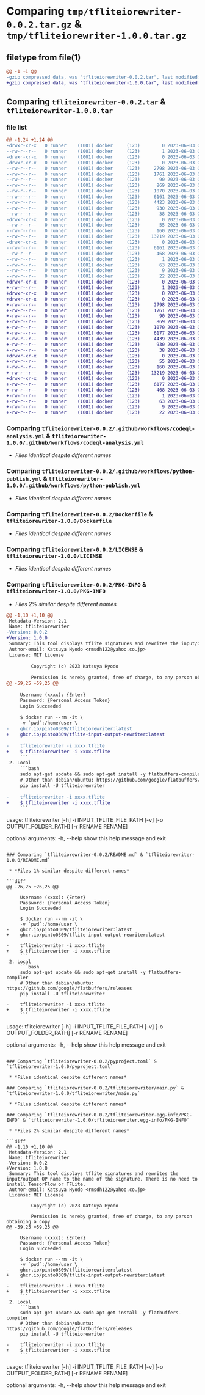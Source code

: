 # Comparing `tmp/tfliteiorewriter-0.0.2.tar.gz` & `tmp/tfliteiorewriter-1.0.0.tar.gz`

## filetype from file(1)

```diff
@@ -1 +1 @@
-gzip compressed data, was "tfliteiorewriter-0.0.2.tar", last modified: Sat Jun  3 08:40:27 2023, max compression
+gzip compressed data, was "tfliteiorewriter-1.0.0.tar", last modified: Sat Jun  3 08:48:26 2023, max compression
```

## Comparing `tfliteiorewriter-0.0.2.tar` & `tfliteiorewriter-1.0.0.tar`

### file list

```diff
@@ -1,24 +1,24 @@
-drwxr-xr-x   0 runner    (1001) docker     (123)        0 2023-06-03 08:40:27.091420 tfliteiorewriter-0.0.2/
--rw-r--r--   0 runner    (1001) docker     (123)        1 2023-06-03 08:40:12.000000 tfliteiorewriter-0.0.2/.dockerignore
-drwxr-xr-x   0 runner    (1001) docker     (123)        0 2023-06-03 08:40:27.091420 tfliteiorewriter-0.0.2/.github/
-drwxr-xr-x   0 runner    (1001) docker     (123)        0 2023-06-03 08:40:27.091420 tfliteiorewriter-0.0.2/.github/workflows/
--rw-r--r--   0 runner    (1001) docker     (123)     2798 2023-06-03 08:40:12.000000 tfliteiorewriter-0.0.2/.github/workflows/codeql-analysis.yml
--rw-r--r--   0 runner    (1001) docker     (123)     1761 2023-06-03 08:40:12.000000 tfliteiorewriter-0.0.2/.github/workflows/python-publish.yml
--rw-r--r--   0 runner    (1001) docker     (123)       90 2023-06-03 08:40:12.000000 tfliteiorewriter-0.0.2/.gitignore
--rw-r--r--   0 runner    (1001) docker     (123)      869 2023-06-03 08:40:12.000000 tfliteiorewriter-0.0.2/Dockerfile
--rw-r--r--   0 runner    (1001) docker     (123)     1070 2023-06-03 08:40:12.000000 tfliteiorewriter-0.0.2/LICENSE
--rw-r--r--   0 runner    (1001) docker     (123)     6161 2023-06-03 08:40:27.091420 tfliteiorewriter-0.0.2/PKG-INFO
--rw-r--r--   0 runner    (1001) docker     (123)     4423 2023-06-03 08:40:12.000000 tfliteiorewriter-0.0.2/README.md
--rw-r--r--   0 runner    (1001) docker     (123)      930 2023-06-03 08:40:12.000000 tfliteiorewriter-0.0.2/pyproject.toml
--rw-r--r--   0 runner    (1001) docker     (123)       38 2023-06-03 08:40:27.091420 tfliteiorewriter-0.0.2/setup.cfg
-drwxr-xr-x   0 runner    (1001) docker     (123)        0 2023-06-03 08:40:27.091420 tfliteiorewriter-0.0.2/tfliteiorewriter/
--rw-r--r--   0 runner    (1001) docker     (123)       55 2023-06-03 08:40:12.000000 tfliteiorewriter-0.0.2/tfliteiorewriter/__init__.py
--rw-r--r--   0 runner    (1001) docker     (123)      160 2023-06-03 08:40:26.000000 tfliteiorewriter-0.0.2/tfliteiorewriter/_version.py
--rw-r--r--   0 runner    (1001) docker     (123)    13219 2023-06-03 08:40:12.000000 tfliteiorewriter-0.0.2/tfliteiorewriter/main.py
-drwxr-xr-x   0 runner    (1001) docker     (123)        0 2023-06-03 08:40:27.091420 tfliteiorewriter-0.0.2/tfliteiorewriter.egg-info/
--rw-r--r--   0 runner    (1001) docker     (123)     6161 2023-06-03 08:40:27.000000 tfliteiorewriter-0.0.2/tfliteiorewriter.egg-info/PKG-INFO
--rw-r--r--   0 runner    (1001) docker     (123)      468 2023-06-03 08:40:27.000000 tfliteiorewriter-0.0.2/tfliteiorewriter.egg-info/SOURCES.txt
--rw-r--r--   0 runner    (1001) docker     (123)        1 2023-06-03 08:40:27.000000 tfliteiorewriter-0.0.2/tfliteiorewriter.egg-info/dependency_links.txt
--rw-r--r--   0 runner    (1001) docker     (123)       63 2023-06-03 08:40:27.000000 tfliteiorewriter-0.0.2/tfliteiorewriter.egg-info/entry_points.txt
--rw-r--r--   0 runner    (1001) docker     (123)        9 2023-06-03 08:40:27.000000 tfliteiorewriter-0.0.2/tfliteiorewriter.egg-info/requires.txt
--rw-r--r--   0 runner    (1001) docker     (123)       22 2023-06-03 08:40:27.000000 tfliteiorewriter-0.0.2/tfliteiorewriter.egg-info/top_level.txt
+drwxr-xr-x   0 runner    (1001) docker     (123)        0 2023-06-03 08:48:26.893346 tfliteiorewriter-1.0.0/
+-rw-r--r--   0 runner    (1001) docker     (123)        1 2023-06-03 08:48:16.000000 tfliteiorewriter-1.0.0/.dockerignore
+drwxr-xr-x   0 runner    (1001) docker     (123)        0 2023-06-03 08:48:26.889346 tfliteiorewriter-1.0.0/.github/
+drwxr-xr-x   0 runner    (1001) docker     (123)        0 2023-06-03 08:48:26.889346 tfliteiorewriter-1.0.0/.github/workflows/
+-rw-r--r--   0 runner    (1001) docker     (123)     2798 2023-06-03 08:48:16.000000 tfliteiorewriter-1.0.0/.github/workflows/codeql-analysis.yml
+-rw-r--r--   0 runner    (1001) docker     (123)     1761 2023-06-03 08:48:16.000000 tfliteiorewriter-1.0.0/.github/workflows/python-publish.yml
+-rw-r--r--   0 runner    (1001) docker     (123)       90 2023-06-03 08:48:16.000000 tfliteiorewriter-1.0.0/.gitignore
+-rw-r--r--   0 runner    (1001) docker     (123)      869 2023-06-03 08:48:16.000000 tfliteiorewriter-1.0.0/Dockerfile
+-rw-r--r--   0 runner    (1001) docker     (123)     1070 2023-06-03 08:48:16.000000 tfliteiorewriter-1.0.0/LICENSE
+-rw-r--r--   0 runner    (1001) docker     (123)     6177 2023-06-03 08:48:26.893346 tfliteiorewriter-1.0.0/PKG-INFO
+-rw-r--r--   0 runner    (1001) docker     (123)     4439 2023-06-03 08:48:16.000000 tfliteiorewriter-1.0.0/README.md
+-rw-r--r--   0 runner    (1001) docker     (123)      930 2023-06-03 08:48:16.000000 tfliteiorewriter-1.0.0/pyproject.toml
+-rw-r--r--   0 runner    (1001) docker     (123)       38 2023-06-03 08:48:26.893346 tfliteiorewriter-1.0.0/setup.cfg
+drwxr-xr-x   0 runner    (1001) docker     (123)        0 2023-06-03 08:48:26.889346 tfliteiorewriter-1.0.0/tfliteiorewriter/
+-rw-r--r--   0 runner    (1001) docker     (123)       55 2023-06-03 08:48:16.000000 tfliteiorewriter-1.0.0/tfliteiorewriter/__init__.py
+-rw-r--r--   0 runner    (1001) docker     (123)      160 2023-06-03 08:48:26.000000 tfliteiorewriter-1.0.0/tfliteiorewriter/_version.py
+-rw-r--r--   0 runner    (1001) docker     (123)    13219 2023-06-03 08:48:16.000000 tfliteiorewriter-1.0.0/tfliteiorewriter/main.py
+drwxr-xr-x   0 runner    (1001) docker     (123)        0 2023-06-03 08:48:26.893346 tfliteiorewriter-1.0.0/tfliteiorewriter.egg-info/
+-rw-r--r--   0 runner    (1001) docker     (123)     6177 2023-06-03 08:48:26.000000 tfliteiorewriter-1.0.0/tfliteiorewriter.egg-info/PKG-INFO
+-rw-r--r--   0 runner    (1001) docker     (123)      468 2023-06-03 08:48:26.000000 tfliteiorewriter-1.0.0/tfliteiorewriter.egg-info/SOURCES.txt
+-rw-r--r--   0 runner    (1001) docker     (123)        1 2023-06-03 08:48:26.000000 tfliteiorewriter-1.0.0/tfliteiorewriter.egg-info/dependency_links.txt
+-rw-r--r--   0 runner    (1001) docker     (123)       63 2023-06-03 08:48:26.000000 tfliteiorewriter-1.0.0/tfliteiorewriter.egg-info/entry_points.txt
+-rw-r--r--   0 runner    (1001) docker     (123)        9 2023-06-03 08:48:26.000000 tfliteiorewriter-1.0.0/tfliteiorewriter.egg-info/requires.txt
+-rw-r--r--   0 runner    (1001) docker     (123)       22 2023-06-03 08:48:26.000000 tfliteiorewriter-1.0.0/tfliteiorewriter.egg-info/top_level.txt
```

### Comparing `tfliteiorewriter-0.0.2/.github/workflows/codeql-analysis.yml` & `tfliteiorewriter-1.0.0/.github/workflows/codeql-analysis.yml`

 * *Files identical despite different names*

### Comparing `tfliteiorewriter-0.0.2/.github/workflows/python-publish.yml` & `tfliteiorewriter-1.0.0/.github/workflows/python-publish.yml`

 * *Files identical despite different names*

### Comparing `tfliteiorewriter-0.0.2/Dockerfile` & `tfliteiorewriter-1.0.0/Dockerfile`

 * *Files identical despite different names*

### Comparing `tfliteiorewriter-0.0.2/LICENSE` & `tfliteiorewriter-1.0.0/LICENSE`

 * *Files identical despite different names*

### Comparing `tfliteiorewriter-0.0.2/PKG-INFO` & `tfliteiorewriter-1.0.0/PKG-INFO`

 * *Files 2% similar despite different names*

```diff
@@ -1,10 +1,10 @@
 Metadata-Version: 2.1
 Name: tfliteiorewriter
-Version: 0.0.2
+Version: 1.0.0
 Summary: This tool displays tflite signatures and rewrites the input/output OP name to the name of the signature. There is no need to install TensorFlow or TFLite.
 Author-email: Katsuya Hyodo <rmsdh122@yahoo.co.jp>
 License: MIT License
         
         Copyright (c) 2023 Katsuya Hyodo
         
         Permission is hereby granted, free of charge, to any person obtaining a copy
@@ -59,25 +59,25 @@
 
     Username (xxxx): {Enter}
     Password: {Personal Access Token}
     Login Succeeded
 
     $ docker run --rm -it \
     -v `pwd`:/home/user \
-    ghcr.io/pinto0309/tfliteiorewriter:latest
+    ghcr.io/pinto0309/tflite-input-output-rewriter:latest
 
-    tfliteiorewriter -i xxxx.tflite
+    $ tfliteiorewriter -i xxxx.tflite
     ```
 2. Local
     ```bash
     sudo apt-get update && sudo apt-get install -y flatbuffers-compiler
     # Other than debian/ubuntu: https://github.com/google/flatbuffers/releases
     pip install -U tfliteiorewriter
 
-    tfliteiorewriter -i xxxx.tflite
+    $ tfliteiorewriter -i xxxx.tflite
     ```
 ```
 usage: tfliteiorewriter [-h] -i INPUT_TFLITE_FILE_PATH [-v] [-o OUTPUT_FOLDER_PATH] [-r RENAME RENAME]
 
 optional arguments:
   -h, --help
       show this help message and exit
```

### Comparing `tfliteiorewriter-0.0.2/README.md` & `tfliteiorewriter-1.0.0/README.md`

 * *Files 1% similar despite different names*

```diff
@@ -26,25 +26,25 @@
 
     Username (xxxx): {Enter}
     Password: {Personal Access Token}
     Login Succeeded
 
     $ docker run --rm -it \
     -v `pwd`:/home/user \
-    ghcr.io/pinto0309/tfliteiorewriter:latest
+    ghcr.io/pinto0309/tflite-input-output-rewriter:latest
 
-    tfliteiorewriter -i xxxx.tflite
+    $ tfliteiorewriter -i xxxx.tflite
     ```
 2. Local
     ```bash
     sudo apt-get update && sudo apt-get install -y flatbuffers-compiler
     # Other than debian/ubuntu: https://github.com/google/flatbuffers/releases
     pip install -U tfliteiorewriter
 
-    tfliteiorewriter -i xxxx.tflite
+    $ tfliteiorewriter -i xxxx.tflite
     ```
 ```
 usage: tfliteiorewriter [-h] -i INPUT_TFLITE_FILE_PATH [-v] [-o OUTPUT_FOLDER_PATH] [-r RENAME RENAME]
 
 optional arguments:
   -h, --help
       show this help message and exit
```

### Comparing `tfliteiorewriter-0.0.2/pyproject.toml` & `tfliteiorewriter-1.0.0/pyproject.toml`

 * *Files identical despite different names*

### Comparing `tfliteiorewriter-0.0.2/tfliteiorewriter/main.py` & `tfliteiorewriter-1.0.0/tfliteiorewriter/main.py`

 * *Files identical despite different names*

### Comparing `tfliteiorewriter-0.0.2/tfliteiorewriter.egg-info/PKG-INFO` & `tfliteiorewriter-1.0.0/tfliteiorewriter.egg-info/PKG-INFO`

 * *Files 2% similar despite different names*

```diff
@@ -1,10 +1,10 @@
 Metadata-Version: 2.1
 Name: tfliteiorewriter
-Version: 0.0.2
+Version: 1.0.0
 Summary: This tool displays tflite signatures and rewrites the input/output OP name to the name of the signature. There is no need to install TensorFlow or TFLite.
 Author-email: Katsuya Hyodo <rmsdh122@yahoo.co.jp>
 License: MIT License
         
         Copyright (c) 2023 Katsuya Hyodo
         
         Permission is hereby granted, free of charge, to any person obtaining a copy
@@ -59,25 +59,25 @@
 
     Username (xxxx): {Enter}
     Password: {Personal Access Token}
     Login Succeeded
 
     $ docker run --rm -it \
     -v `pwd`:/home/user \
-    ghcr.io/pinto0309/tfliteiorewriter:latest
+    ghcr.io/pinto0309/tflite-input-output-rewriter:latest
 
-    tfliteiorewriter -i xxxx.tflite
+    $ tfliteiorewriter -i xxxx.tflite
     ```
 2. Local
     ```bash
     sudo apt-get update && sudo apt-get install -y flatbuffers-compiler
     # Other than debian/ubuntu: https://github.com/google/flatbuffers/releases
     pip install -U tfliteiorewriter
 
-    tfliteiorewriter -i xxxx.tflite
+    $ tfliteiorewriter -i xxxx.tflite
     ```
 ```
 usage: tfliteiorewriter [-h] -i INPUT_TFLITE_FILE_PATH [-v] [-o OUTPUT_FOLDER_PATH] [-r RENAME RENAME]
 
 optional arguments:
   -h, --help
       show this help message and exit
```

